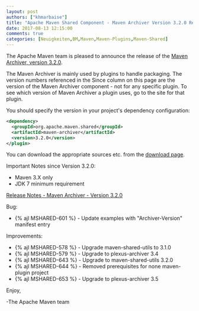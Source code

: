 ```yaml
---
layout: post
authors: ["khmarbaise"]
title: "Apache Maven Shared Component - Maven Archiver Version 3.2.0 Released"
date: 2017-08-13 12:15:00
comments: true
categories: [Neuigkeiten,BM,Maven,Maven-Plugins,Maven-Shared]
---
```

The Apache Maven team is pleased to announce the release of the 
[Maven Archiver, version 3.2.0](http://maven.apache.org/shared/maven-archiver/).

The Maven Archiver is mainly used by plugins to handle packaging. The version
numbers referenced in the Since column on this page are the version of the
Maven Archiver component - not for any specific plugin. To see which version of
Maven Archiver a plugin uses, go to the site for that plugin.

You should specify the version in your project's dependency configuration:

``` xml
<dependency>
  <groupId>org.apache.maven.shared</groupId>
  <artifactId>maven-archiver</artifactId>
  <version>3.2.0</version>
</plugin>
```

You can download the appropriate sources etc. from the [download page][download-page].
 
 
Important Notes since Version 3.2.0:

 * Maven 3.X only
 * JDK 7 minimum requirement

<!-- more -->

[Release Notes - Maven Archiver - Version 3.2.0][release-notes]


Bug:

 * {% ajl MSHARED-601 %} - Update examples with "Archiver-Version" manifest entry

Improvements:

 * {% ajl MSHARED-578 %} - Upgrade maven-shared-utils to 3.1.0
 * {% ajl MSHARED-579 %} - Upgrade to plexus-archiver 3.4
 * {% ajl MSHARED-643 %} - Upgrade to maven-shared-utils 3.2.0
 * {% ajl MSHARED-644 %} - Removed prerequisites for none maven-plugin project
 * {% ajl MSHARED-653 %} - Upgrade to plexus-archiver 3.5

 
Enjoy,

-The Apache Maven team

[download-page]: https://maven.apache.org/shared/maven-archiver/download.cgi
[release-notes]: https://issues.apache.org/jira/secure/ReleaseNote.jspa?projectId=12317922&version=12336063
